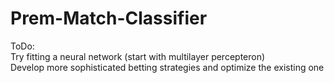 # Prem-Match-Classifier

ToDo: <br />
Try fitting a neural network (start with multilayer percepteron) <br />
Develop more sophisticated betting strategies and optimize the existing one <br />

